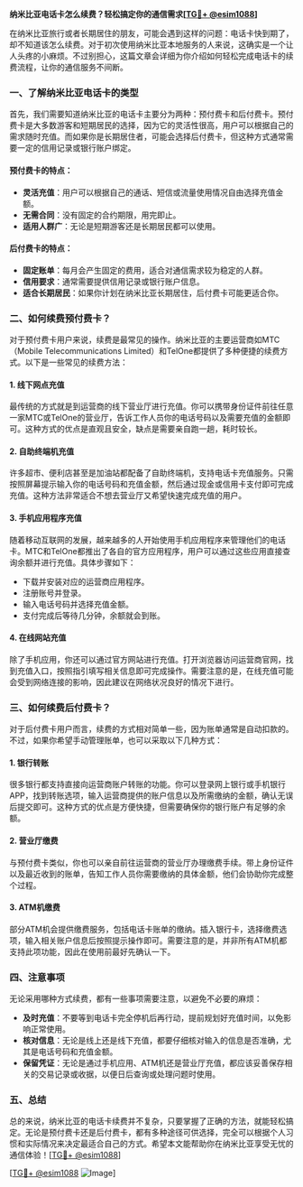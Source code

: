 **纳米比亚电话卡怎么续费？轻松搞定你的通信需求[[TG💪+ @esim1088](https://t.me/s/esim1088)]**

在纳米比亚旅行或者长期居住的朋友，可能会遇到这样的问题：电话卡快到期了，却不知道该怎么续费。对于初次使用纳米比亚本地服务的人来说，这确实是一个让人头疼的小麻烦。不过别担心，这篇文章会详细为你介绍如何轻松完成电话卡的续费流程，让你的通信服务不间断。

### 一、了解纳米比亚电话卡的类型

首先，我们需要知道纳米比亚的电话卡主要分为两种：预付费卡和后付费卡。预付费卡是大多数游客和短期居民的选择，因为它的灵活性很高，用户可以根据自己的需求随时充值。而如果你是长期居住者，可能会选择后付费卡，但这种方式通常需要一定的信用记录或银行账户绑定。

#### 预付费卡的特点：
- **灵活充值**：用户可以根据自己的通话、短信或流量使用情况自由选择充值金额。
- **无需合同**：没有固定的合约期限，用完即止。
- **适用人群广**：无论是短期游客还是长期居民都可以使用。

#### 后付费卡的特点：
- **固定账单**：每月会产生固定的费用，适合对通信需求较为稳定的人群。
- **信用要求**：通常需要提供信用记录或银行账户信息。
- **适合长期居民**：如果你计划在纳米比亚长期居住，后付费卡可能更适合你。

### 二、如何续费预付费卡？

对于预付费卡用户来说，续费是最常见的操作。纳米比亚的主要运营商如MTC（Mobile Telecommunications Limited）和TelOne都提供了多种便捷的续费方式。以下是一些常见的续费方法：

#### 1. 线下网点充值
最传统的方式就是到运营商的线下营业厅进行充值。你可以携带身份证件前往任意一家MTC或TelOne的营业厅，告诉工作人员你的电话号码以及需要充值的金额即可。这种方式的优点是直观且安全，缺点是需要亲自跑一趟，耗时较长。

#### 2. 自助终端机充值
许多超市、便利店甚至是加油站都配备了自助终端机，支持电话卡充值服务。只需按照屏幕提示输入你的电话号码和充值金额，然后通过现金或信用卡支付即可完成充值。这种方法非常适合不想去营业厅又希望快速完成充值的用户。

#### 3. 手机应用程序充值
随着移动互联网的发展，越来越多的人开始使用手机应用程序来管理他们的电话卡。MTC和TelOne都推出了各自的官方应用程序，用户可以通过这些应用直接查询余额并进行充值。具体步骤如下：
- 下载并安装对应的运营商应用程序。
- 注册账号并登录。
- 输入电话号码并选择充值金额。
- 支付完成后等待几分钟，余额就会到账。

#### 4. 在线网站充值
除了手机应用，你还可以通过官方网站进行充值。打开浏览器访问运营商官网，找到充值入口，按照指引填写相关信息即可完成操作。需要注意的是，在线充值可能会受到网络连接的影响，因此建议在网络状况良好的情况下进行。

### 三、如何续费后付费卡？

对于后付费卡用户而言，续费的方式相对简单一些，因为账单通常是自动扣款的。不过，如果你希望手动管理账单，也可以采取以下几种方式：

#### 1. 银行转账
很多银行都支持直接向运营商账户转账的功能。你可以登录网上银行或手机银行APP，找到转账选项，输入运营商提供的账户信息以及所需缴纳的金额，确认无误后提交即可。这种方式的优点是方便快捷，但需要确保你的银行账户有足够的余额。

#### 2. 营业厅缴费
与预付费卡类似，你也可以亲自前往运营商的营业厅办理缴费手续。带上身份证件以及最近收到的账单，告知工作人员你需要缴纳的具体金额，他们会协助你完成整个过程。

#### 3. ATM机缴费
部分ATM机会提供缴费服务，包括电话卡账单的缴纳。插入银行卡，选择缴费选项，输入相关账户信息后按照提示操作即可。需要注意的是，并非所有ATM机都支持此项功能，因此在使用前最好先确认一下。

### 四、注意事项

无论采用哪种方式续费，都有一些事项需要注意，以避免不必要的麻烦：

- **及时充值**：不要等到电话卡完全停机后再行动，提前规划好充值时间，以免影响正常使用。
- **核对信息**：无论是线上还是线下充值，都要仔细核对输入的信息是否准确，尤其是电话号码和充值金额。
- **保留凭证**：无论是通过手机应用、ATM机还是营业厅充值，都应该妥善保存相关的交易记录或收据，以便日后查询或处理问题时使用。

### 五、总结

总的来说，纳米比亚的电话卡续费并不复杂，只要掌握了正确的方法，就能轻松搞定。无论是预付费卡还是后付费卡，都有多种途径可供选择，完全可以根据个人习惯和实际情况来决定最适合自己的方式。希望本文能帮助你在纳米比亚享受无忧的通信体验！[[TG💪+ @esim1088](https://t.me/s/esim1088)]

[[TG💪+ @esim1088](https://t.me/s/esim1088) ![Image](https://i.postimg.cc/4NQfJmqS/Snipaste-2025-05-13-00-14-12.png)]